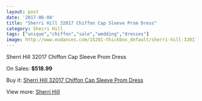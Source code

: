 ```yaml
---
layout: post
date: '2017-06-04'
title: "Sherri Hill 32017 Chiffon Cap Sleeve Prom Dress"
category: Sherri Hill
tags: ["unique","chiffon","sale","wedding","dresses"]
image: http://www.eudances.com/15281-thickbox_default/sherri-hill-32017-chiffon-cap-sleeve-prom-dress.jpg
---
```

Sherri Hill 32017 Chiffon Cap Sleeve Prom Dress

On Sales: **$518.99**
<a href="https://www.eudances.com/en/sherri-hill/4526-sherri-hill-32017-chiffon-cap-sleeve-prom-dress.html"><amp-img layout="responsive" width="600" height="600" src="//www.eudances.com/15281-thickbox_default/sherri-hill-32017-chiffon-cap-sleeve-prom-dress.jpg" alt="Sherri Hill 32017 Chiffon Cap Sleeve Prom Dress 0" /></a>
<a href="https://www.eudances.com/en/sherri-hill/4526-sherri-hill-32017-chiffon-cap-sleeve-prom-dress.html"><amp-img layout="responsive" width="600" height="600" src="//www.eudances.com/15283-thickbox_default/sherri-hill-32017-chiffon-cap-sleeve-prom-dress.jpg" alt="Sherri Hill 32017 Chiffon Cap Sleeve Prom Dress 1" /></a>
<a href="https://www.eudances.com/en/sherri-hill/4526-sherri-hill-32017-chiffon-cap-sleeve-prom-dress.html"><amp-img layout="responsive" width="600" height="600" src="//www.eudances.com/15282-thickbox_default/sherri-hill-32017-chiffon-cap-sleeve-prom-dress.jpg" alt="Sherri Hill 32017 Chiffon Cap Sleeve Prom Dress 2" /></a>

Buy it: [Sherri Hill 32017 Chiffon Cap Sleeve Prom Dress](https://www.eudances.com/en/sherri-hill/4526-sherri-hill-32017-chiffon-cap-sleeve-prom-dress.html "Sherri Hill 32017 Chiffon Cap Sleeve Prom Dress")

View more: [Sherri Hill](https://www.eudances.com/en/80-Sherri-Hill "Sherri Hill")
